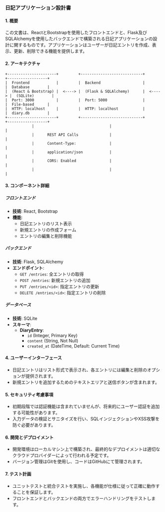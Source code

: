 ### 日記アプリケーション設計書

#### 1. 概要
この文書は、ReactとBootstrapを使用したフロントエンドと、Flask及びSQLAlchemyを使用したバックエンドで構築される日記アプリケーションの設計に関するものです。アプリケーションはユーザーが日記エントリを作成、表示、更新、削除できる機能を提供します。

#### 2. アーキテクチャ
```
+----------------------+         +----------------------------+         +------------------+
|  Frontend            |         |  Backend                   |         |  Database        |
|  (React & Bootstrap) |  <----> |  (Flask & SQLAlchemy)      |  <----> |  (SQLite)        |
|  Port: 3000          |         |  Port: 5000                |         |  File-based      |
|  HTTP: localhost     |         |  HTTP: localhost           |         |  diary.db        |
+----------------------+         +----------------------------+         +------------------+
            |                                  |                                |
            |      REST API Calls              |                                |
            |      Content-Type:               |                                |
            |      application/json            |                                |
            |      CORS: Enabled               |                                |
            |                                  |                                |

```

#### 3. コンポーネント詳細

##### フロントエンド
- **技術**: React, Bootstrap
- **機能**:
  - 日記エントリのリスト表示
  - 新規エントリの作成フォーム
  - エントリの編集と削除機能

##### バックエンド
- **技術**: Flask, SQLAlchemy
- **エンドポイント**:
  - `GET /entries`: 全エントリの取得
  - `POST /entries`: 新規エントリの追加
  - `PUT /entries/<id>`: 指定エントリの更新
  - `DELETE /entries/<id>`: 指定エントリの削除

##### データベース
- **技術**: SQLite
- **スキーマ**:
  - **DiaryEntry**:
    - `id` (Integer, Primary Key)
    - `content` (String, Not Null)
    - `created_at` (DateTime, Default: Current Time)

#### 4. ユーザーインターフェース
- 日記エントリはリスト形式で表示され、各エントリには編集と削除のオプションが提供されます。
- 新規エントリを追加するためのテキストエリアと送信ボタンが含まれます。

#### 5. セキュリティ考慮事項
- 初期段階では認証機能は含まれていませんが、将来的にユーザー認証を追加する可能性があります。
- 入力データの検証とサニタイズを行い、SQLインジェクションやXSS攻撃を防ぐ必要があります。

#### 6. 開発とデプロイメント
- 開発環境はローカルマシン上で構築され、最終的なデプロイメントは適切なクラウドプロバイダーによって行われる予定です。
- バージョン管理はGitを使用し、コードはGitHubにて管理されます。

#### 7. テスト計画
- ユニットテストと統合テストを実施し、各機能が仕様に従って正確に動作することを保証します。
- フロントエンドとバックエンドの両方でエラーハンドリングをテストします。
